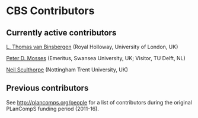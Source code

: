 CBS Contributors
================

Currently active contributors
-----------------------------

[L. Thomas van Binsbergen](https://pure.royalholloway.ac.uk/portal/en/persons/thomas-van-binsbergen(bf15f269-6564-44e7-a089-3495c671caf6).html)
(Royal Holloway, University of London, UK)

[Peter D. Mosses](http://www.cs.swansea.ac.uk/~cspdm/)
(Emeritus, Swansea University, UK; Visitor, TU Delft, NL)

[Neil Sculthorpe](http://neilsculthorpe.com) 
(Nottingham Trent University, UK)

Previous contributors
---------------------

See http://plancomps.org/people for a list of contributors during the original
PLanCompS funding period (2011-16).